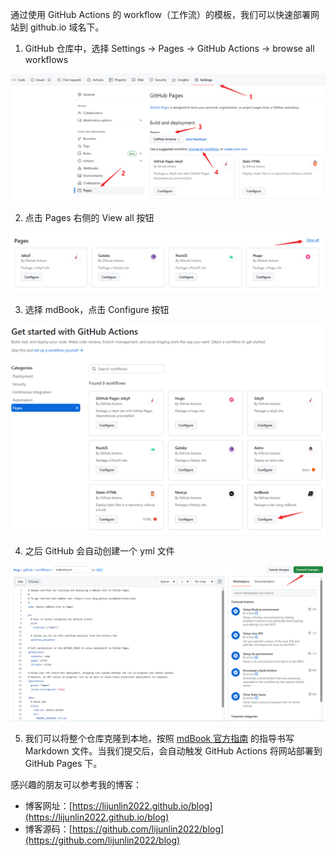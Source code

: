 通过使用 GitHub Actions 的 workflow（工作流）的模板，我们可以快速部署网站到 github.io 域名下。

1. GitHub 仓库中，选择 Settings -> Pages -> GitHub Actions -> browse all workflows

![](./assets/mdbook1.png)

2. 点击 Pages 右侧的 View all 按钮

![](./assets/mdbook2.png)

3. 选择 mdBook，点击 Configure 按钮

![](./assets/mdbook3.png)

4. 之后 GitHub 会自动创建一个 yml 文件

![](./assets/mdbook4.png)

5. 我们可以将整个仓库克隆到本地，按照 [mdBook 官方指南](https://rust-lang.github.io/mdBook/) 的指导书写 Markdown 文件。当我们提交后，会自动触发 GitHub Actions 将网站部署到 GitHub Pages 下。

感兴趣的朋友可以参考我的博客：

- 博客网址：[https://lijunlin2022.github.io/blog](https://lijunlin2022.github.io/blog)
- 博客源码：[https://github.com/lijunlin2022/blog](https://github.com/lijunlin2022/blog)

<script
  src="https://utteranc.es/client.js"
  repo="lijunlin2022/blog-issues"
  issue-term="mdbook-github-pages"
  theme="github-light"
  crossorigin="anonymous"
  async
>
</script>